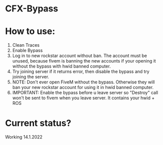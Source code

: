 # CFX-Bypass


# How to use:

  1. Clean Traces
  2. Enable Bypass
  3. Log in to new rockstar account without ban. The account must be unused, because fivem is banning the new accounts if your opening it without the bypass with hwid     banned computer.
  4. Try joining server if it returns error, then disable the bypass and try joining the server.
  5. NOTE: Don't ever open FiveM without the bypass. Otherwise they will ban your new rockstar account for using it in hwid banned computer.
  6. IMPORTANT: Enable the bypass before u leave server so "Destroy" call won't be sent to fivem when you leave server. It contains your hwid + ROS
  
# Current status?

  Working 14.1.2022
